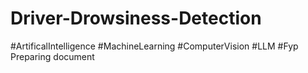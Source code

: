 # Driver-Drowsiness-Detection
#ArtificalIntelligence #MachineLearning #ComputerVision #LLM #Fyp
<br>
Preparing document 